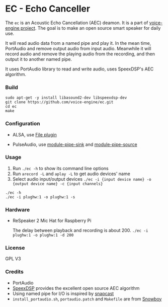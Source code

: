 EC - Echo Canceller
===================

The `ec` is an Acoustic Echo Cancellation (AEC) deamon.
It is a part of [voice-engine project](https://github.com/voice-engine).
The goal is to make an open source smart speaker for daily use.

It will read audio data from a named pipe and play it. In the mean time, PortAudio and remove output audio from input audio.
Meanwhile it will record audio and remove the playing audio from the recording, and then output it to another named pipe.

It uses PortAudio library to read and write audio, uses SpeexDSP's AEC algorithm.

### Build
```
sudo apt-get -y install libasound2-dev libspeexdsp-dev
git clone https://github.com/voice-engine/ec.git
cd ec
make
```

### Configuration
+ ALSA, use [File plugin](https://www.alsa-project.org/alsa-doc/alsa-lib/pcm_plugins.html)

+ PulseAudio, use [module-pipe-sink](https://www.freedesktop.org/wiki/Software/PulseAudio/Documentation/User/Modules/#index1h3) and [module-pipe-source](https://www.freedesktop.org/wiki/Software/PulseAudio/Documentation/User/Modules/#index2h3)

### Usage
1. Run `./ec -h` to show its command line options
2. Run `arecord -L` and `aplay -L` to get audio devices' name
3. Select audio input/output devices `./ec -i {input device name} -o {output device name} -c {input channels}`

```
./ec -h
./ec -i plughw:1 -o plughw:1 -s
```

### Hardware
+ ReSpeaker 2 Mic Hat for Raspberry Pi

  The delay between playback and recording is about 200. `./ec -i plughw:1 -o plughw:1 -d 200`

### License
GPL V3

### Credits
+ PortAudio
+ [SpeexDSP](https://github.com/xiph/speexdsp) provides the excellent open source AEC algorithm
+ Using named pipe for I/O is inspired by [snapcast](https://github.com/badaix/snapcast)
+ `install_portaudio.sh`, `portaudio.patch` and `Makefile` are from [Snowboy](https://github.com/Kitt-AI/snowboy)
